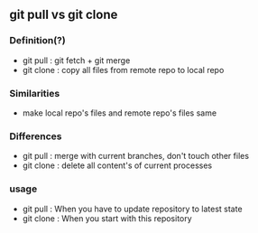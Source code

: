 ## git pull vs git clone

### Definition(?)
- git pull : git fetch + git merge
- git clone : copy all files from remote repo to local repo

### Similarities
- make local repo's files and remote repo's files same

### Differences
- git pull : merge with current branches, don't touch other files
- git clone : delete all content's of current processes

### usage
- git pull : When you have to update repository to latest state
- git clone : When you start with this repository
